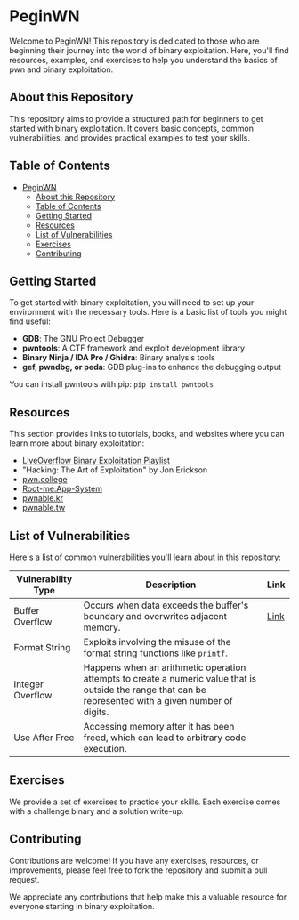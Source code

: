 # PeginWN

Welcome to PeginWN! This repository is dedicated to those who are beginning their journey into the world of binary exploitation. Here, you'll find resources, examples, and exercises to help you understand the basics of pwn and binary exploitation.

## About this Repository

This repository aims to provide a structured path for beginners to get started with binary exploitation. It covers basic concepts, common vulnerabilities, and provides practical examples to test your skills.

## Table of Contents

- [PeginWN](#peginwn)
  - [About this Repository](#about-this-repository)
  - [Table of Contents](#table-of-contents)
  - [Getting Started](#getting-started)
  - [Resources](#resources)
  - [List of Vulnerabilities](#list-of-vulnerabilities)
  - [Exercises](#exercises)
  - [Contributing](#contributing)

## Getting Started

To get started with binary exploitation, you will need to set up your environment with the necessary tools. Here is a basic list of tools you might find useful:

- **GDB**: The GNU Project Debugger
- **pwntools**: A CTF framework and exploit development library
- **Binary Ninja / IDA Pro / Ghidra**: Binary analysis tools
- **gef, pwndbg, or peda**: GDB plug-ins to enhance the debugging output

You can install pwntools with pip:
`pip install pwntools`

## Resources

This section provides links to tutorials, books, and websites where you can learn more about binary exploitation:
- [LiveOverflow Binary Exploitation Playlist](https://youtube.com/playlist?list=PLhixgUqwRTjx2BmNF5-GddyqZcizwLLGP)
- "Hacking: The Art of Exploitation" by Jon Erickson
- [pwn.college](https://pwn.college/)
- [Root-me:App-System](https://www.root-me.org/en/Challenges/App-System/)
- [pwnable.kr](https://pwnable.kr/)
- [pwnable.tw](https://pwnable.tw/)

## List of Vulnerabilities

Here's a list of common vulnerabilities you'll learn about in this repository:

| Vulnerability Type | Description | Link |
|--------------------|-------------| ---- |
| Buffer Overflow    | Occurs when data exceeds the buffer's boundary and overwrites adjacent memory. | [Link](./Stack-Overflow-Basic/) |
| Format String      | Exploits involving the misuse of the format string functions like `printf`. | |
| Integer Overflow   | Happens when an arithmetic operation attempts to create a numeric value that is outside the range that can be represented with a given number of digits. | |
| Use After Free     | Accessing memory after it has been freed, which can lead to arbitrary code execution. | |

## Exercises

We provide a set of exercises to practice your skills. Each exercise comes with a challenge binary and a solution write-up.

## Contributing

Contributions are welcome! If you have any exercises, resources, or improvements, please feel free to fork the repository and submit a pull request.

We appreciate any contributions that help make this a valuable resource for everyone starting in binary exploitation.
